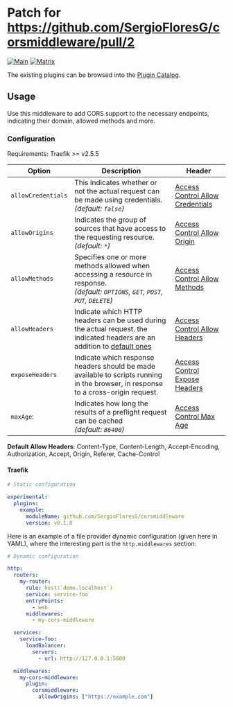# Patch for https://github.com/SergioFloresG/corsmiddleware/pull/2


[![Main](https://github.com/SergioFloresG/corsmiddleware/actions/workflows/main.yml/badge.svg?branch=master)](https://github.com/SergioFloresG/traefik-cors-middleware/actions/workflows/main.yml)
[![Matrix](https://github.com/SergioFloresG/corsmiddleware/actions/workflows/go-cross.yml/badge.svg?branch=master)](https://github.com/SergioFloresG/traefik-cors-middleware/actions/workflows/go-cross.yml)

The existing plugins can be browsed into the [Plugin Catalog](https://plugins.traefik.io).

## Usage

Use this middleware to add CORS support to the necessary endpoints, indicating their domain, allowed methods and more.

### Configuration

Requirements: Traefik >= v2.5.5

| Option             | Description                                                                                                                                         | Header                                                                                                                         |
|--------------------|-----------------------------------------------------------------------------------------------------------------------------------------------------|--------------------------------------------------------------------------------------------------------------------------------|
| `allowCredentials` | This indicates whether or not the actual request can be made using credentials.<br/>_(default: `false`)_                                            | [Access Control Allow Credentials](https://developer.mozilla.org/en-US/docs/Web/HTTP/Headers/Access-Control-Allow-Credentials) | 
| `allowOrigins`     | Indicates the group of sources that have access to the requesting resource.<br/>_(default: `*`)_                                                    | [Access Control Allow Origin](https://developer.mozilla.org/en-US/docs/Web/HTTP/Headers/Access-Control-Allow-Origin)           |
| `allowMethods`     | Specifies one or more methods allowed when accessing a resource in response.<br/>_(default: `OPTIONS`, `GET`, `POST`, `PUT`, `DELETE`)_             | [Access Control Allow Methods](https://developer.mozilla.org/en-US/docs/Web/HTTP/Headers/Access-Control-Allow-Methods)         |
| `allowHeaders`     | Indicate which HTTP headers can be used during the actual request. the indicated headers are an addition to [default ones](#allow_headers_defaults) | [Access Control Allow Headers](https://developer.mozilla.org/en-US/docs/Web/HTTP/Headers/Access-Control-Allow-Headers)         |
| `exposeHeaders`    | Indicate which response headers should be made available to scripts running in the browser, in response to a cross-origin request.                  | [Access Control Expose Headers](https://developer.mozilla.org/en-US/docs/Web/HTTP/Headers/Access-Control-Expose-Headers)       |
| `maxAge`:          | Indicates how long the results of a preflight request can be cached <br/>_(default: `86400`)_                                                      | [Access Control Max Age](https://developer.mozilla.org/en-US/docs/Web/HTTP/Headers/Access-Control-Max-Age)                     |

<a name="allow_headers_defaults"></a>
**Default Allow Headers**: Content-Type, Content-Length, Accept-Encoding, Authorization, Accept, Origin, Referer,
Cache-Control

#### Traefik

```yaml
# Static configuration

experimental:
  plugins:
    example:
      moduleName: github.com/SergioFloresG/corsmiddleware
      version: v0.1.0
```

Here is an example of a file provider dynamic configuration (given here in YAML), where the interesting part is
the `http.middlewares` section:

```yaml
# Dynamic configuration

http:
  routers:
    my-router:
      rule: host(`demo.localhost`)
      service: service-foo
      entryPoints:
        - web
      middlewares:
        - my-cors-middleware

  services:
    service-foo:
      loadBalancer:
        servers:
          - url: http://127.0.0.1:5000

  middlewares:
    my-cors-middleware:
      plugin:
        corsmiddleware:
          allowOrigins: ["https://example.com"]
```